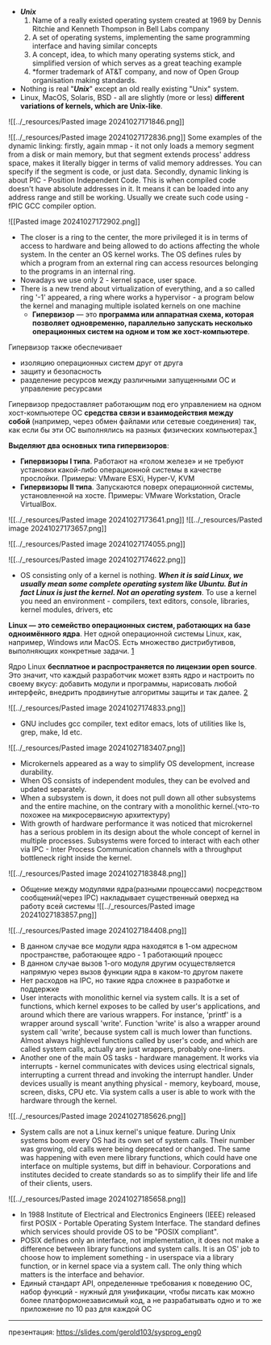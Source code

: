 

- ***Unix***
	1. Name of a really existed operating system created at 1969 by Dennis Ritchie and Kenneth Thompson in Bell Labs company
	2. A set of operating systems, implementing the same programming interface and having similar concepts
	3. A concept, idea, to which many operating systems stick, and simplified version of which serves as a great teaching example
	4. *former trademark of AT&T company, and now of Open Group organisation making standards.
- Nothing is real "***Unix***" except an old really existing "Unix" system.
- Linux, MacOS, Solaris, BSD - all are slightly (more or less) **different variations of kernels, which are Unix-like**.



![[../_resources/Pasted image 20241027171846.png]]

![[../_resources/Pasted image 20241027172836.png]]
Some examples of the dynamic linking: firstly, again mmap - it not only loads a memory segment from a disk or main memory, but that segment extends process' address space, makes it literally bigger in terms of valid memory addresses. You can specify if the segment is code, or just data. Secondly, dynamic linking is about PIC - Position Independent Code. This is when compiled code doesn't have absolute addresses in it. It means it can be loaded into any address range and still be working. Usually we create such code using -fPIC GCC compiler option.



![[Pasted image 20241027172902.png]]
- The closer is a ring to the center, the more privileged it is in terms of access to hardware and being allowed to do actions affecting the whole system. In the center an OS kernel works. The OS defines rules by which a program from an external ring can access resources belonging to the programs in an internal ring.
- Nowadays we use only 2 - kernel space, user space.
- There is a new trend about virtualization of everything, and a so called ring '-1' appeared, a ring where works a hypervisor - a program below the kernel and managing multiple isolated kernels on one machine
	- **Гипервизор** — это **программа или аппаратная схема, которая позволяет одновременно, параллельно запускать несколько операционных систем на одном и том же хост-компьютере**.

Гипервизор также обеспечивает
- изоляцию операционных систем друг от друга
- защиту и безопасность
- разделение ресурсов между различными запущенными ОС и управление ресурсами

Гипервизор предоставляет работающим под его управлением на одном хост-компьютере ОС **средства связи и взаимодействия между собой** (например, через обмен файлами или сетевые соединения) так, как если бы эти ОС выполнялись на разных физических компьютерах.[1](https://ru.wikipedia.org/wiki/%D0%93%D0%B8%D0%BF%D0%B5%D1%80%D0%B2%D0%B8%D0%B7%D0%BE%D1%80 "ru.wikipedia.org – Гипервизор — Википедия")

**Выделяют два основных типа гипервизоров**:
- **Гипервизоры I типа**. Работают на «голом железе» и не требуют установки какой-либо операционной системы в качестве прослойки. Примеры: VMware ESXi, Hyper-V, KVM
- **Гипервизоры II типа**. Запускаются поверх операционной системы, установленной на хосте. Примеры: VMware Workstation, Oracle VirtualBox.


![[../_resources/Pasted image 20241027173641.png]]
![[../_resources/Pasted image 20241027173657.png]]



![[../_resources/Pasted image 20241027174055.png]]



![[../_resources/Pasted image 20241027174622.png]]
- OS consisting only of a kernel is nothing. ***When it is said Linux, we usually mean some complete operating system like Ubuntu. But in fact Linux is just the kernel. Not an operating system***. To use a kernel you need an environment - compilers, text editors, console, libraries, kernel modules, drivers, etc

**Linux — это семейство операционных систем, работающих на базе одноимённого ядра**. Нет одной операционной системы Linux, как, например, Windows или MacOS. Есть множество дистрибутивов, выполняющих конкретные задачи. [1](https://blog.skillfactory.ru/glossary/linux/)

Ядро Linux **бесплатное и распространяется по лицензии open source**. Это значит, что каждый разработчик может взять ядро и настроить по своему вкусу: добавить модули и программы, нарисовать любой интерфейс, внедрить продвинутые алгоритмы защиты и так далее. [2](https://skillbox.ru/media/code/chto-takoe-linux-gayd-po-samoy-svobodnoy-operatsionnoy-sisteme/)


![[../_resources/Pasted image 20241027174833.png]]
- GNU includes gcc compiler, text editor emacs, lots of utilities like ls, grep, make, ld etc.



![[../_resources/Pasted image 20241027183407.png]]
- Microkernels appeared as a way to simplify OS development, increase durability. 
- When OS consists of independent modules, they can be evolved and updated separately. 
- When a subsystem is down, it does not pull down all other subsystems and the entire machine, on the contrary with a monolithic kernel.(что-то похожее на микросервисную архитектуру)
- With growth of hardware performance it was noticed that microkernel has a serious problem in its design about the whole concept of kernel in multiple processes. Subsystems were forced to interact with each other via IPC - Inter Process Communication channels with a throughput bottleneck right inside the kernel.

![[../_resources/Pasted image 20241027183848.png]]
- Общение между модулями ядра(разными процессами) посредством сообщений(через IPC) накладывает существенный оверхед на работу всей системы
![[../_resources/Pasted image 20241027183857.png]]

![[../_resources/Pasted image 20241027184408.png]]
- В данном случае все модули ядра находятся в 1-ом адресном пространстве, работающее ядро - 1 работающий процесс
- В данном случае вызов 1-ого модуля другим осуществляется напрямую через вызов функции ядра в каком-то другом пакете
- Нет расходов на IPC, но такие ядра сложнее в разработке и поддержке
- User interacts with monolithic kernel via system calls. It is a set of functions, which kernel exposes to be called by user's applications, and around which there are various wrappers. For instance, 'printf' is a wrapper around syscall 'write'. Function 'write' is also a wrapper around system call 'write', because system call is much lower than functions. Almost always highlevel functions called by user's code, and which are called system calls, actually are just wrappers, probably one-liners. 
- Another one of the main OS tasks - hardware management. It works via interrupts - kernel communicates with devices using electrical signals, interrupting a current thread and invoking the interrupt handler. Under devices usually is meant anything physical - memory, keyboard, mouse, screen, disks, CPU etc. Via system calls a user is able to work with the hardware through the kernel.


![[../_resources/Pasted image 20241027185626.png]]
- System calls are not a Linux kernel's unique feature. During Unix systems boom every OS had its own set of system calls. Their number was growing, old calls were being deprecated or changed. The same was happening with even mere library functions, which could have one interface on multiple systems, but diff in behaviour. Corporations and institutes decided to create standards so as to simplify their life and life of their clients, users.

![[../_resources/Pasted image 20241027185658.png]]
- In 1988 Institute of Electrical and Electronics Engineers (IEEE) released first POSIX - Portable Operating System Interface. The standard defines which services should provide OS to be "POSIX compliant". 
- POSIX defines only an interface, not implementation, it does not make a difference between library functions and system calls. It is an OS' job to choose how to implement something - in userspace via a library function, or in kernel space via a system call. The only thing which matters is the interface and behavior.
- Единый стандарт API, определенные требования к поведению ОС, набор функций - нужный для унификации, чтобы писать как можно более платформонезависимый код, а не разрабатывать одно и то же приложение по 10 раз для каждой ОС

---
презентация: https://slides.com/gerold103/sysprog_eng0

